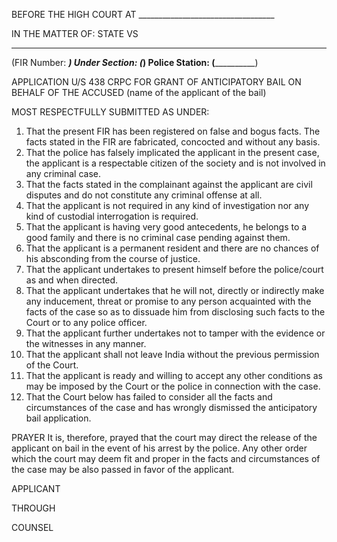  BEFORE THE HIGH COURT AT __________________________________

 IN THE MATTER OF:
STATE
VS
_____________________
(FIR Number: _________)
Under Section: (_____________________)
Police Station: (______________________)

 APPLICATION U/S 438 CRPC FOR GRANT OF ANTICIPATORY BAIL ON BEHALF OF THE ACCUSED (name of the applicant of the bail)

MOST RESPECTFULLY SUBMITTED AS UNDER:

1. That the present FIR has been registered on false and bogus facts. The facts stated in the FIR are fabricated, concocted and without any basis.
2. That the police has falsely implicated the applicant in the present case, the applicant is a respectable citizen of the society and is not involved in any criminal case.
3. That the facts stated in the complainant against the applicant are civil disputes and do not constitute any criminal offense at all.
4. That the applicant is not required in any kind of investigation nor any kind of custodial interrogation is required.
5. That the applicant is having very good antecedents, he belongs to a good family and there is no criminal case pending against them.
6. That the applicant is a permanent resident and there are no chances of his absconding from the course of justice.
7. That the applicant undertakes to present himself before the police/court as and when directed.
8. That the applicant undertakes that he will not, directly or indirectly make any inducement, threat or promise to any person acquainted with the facts of the case so as to dissuade him from disclosing such facts to the Court or to any police officer.
9. That the applicant further undertakes not to tamper with the evidence or the witnesses in any manner.
10. That the applicant shall not leave India without the previous permission of the Court.
11. That the applicant is ready and willing to accept any other conditions as may be imposed by the Court or the police in connection with the case.
12. That the Court below has failed to consider all the facts and circumstances of the case and has wrongly dismissed the anticipatory bail application.

 PRAYER
It is, therefore, prayed that the court may direct the release of the applicant on bail in the event of his arrest by the police.
Any other order which the court may deem fit and proper in the facts and circumstances of the case may be also passed in favor of the applicant.

APPLICANT

THROUGH

COUNSEL
